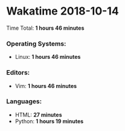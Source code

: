 # Wakatime 2018-10-14

Time Total: **1 hours 46 minutes**

### Operating Systems:
- Linux: **1 hours 46 minutes** 

### Editors:
- Vim: **1 hours 46 minutes** 

### Languages:
- HTML: **27 minutes** 
- Python: **1 hours 19 minutes** 

